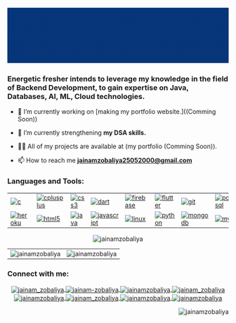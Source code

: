 <!-- <h1 align="center">Hi 👋, I'm Jainam Zobaliya</h1> -->
![intro](https://raw.githubusercontent.com/JainamZobaliya/JainamZobaliya/35b6882e17a2b5aeafc77e4798117abd1bb0ccb2/Banner.gif)
<h3 align="left">Energetic fresher intends to leverage my knowledge in the field of Backend Development, to gain expertise on Java, Databases, AI, ML, Cloud technologies.</h3>

<!-- <p align="left"> <a href="https://twitter.com/jainam_zobaliya" target="blank"><img src="https://img.shields.io/twitter/follow/jainam_zobaliya?logo=twitter&style=for-the-badge" alt="jainam_zobaliya" /></a> </p> -->

- 🔭 I’m currently working on [making my portfolio website.]((Comming Soon))

- 🌱 I’m currently strengthening **my DSA skills.**

- 👨‍💻 All of my projects are available at (my portfolio (Comming Soon)).

- 📫 How to reach me **jainamzobaliya25052000@gmail.com**

<h3 align="left">Languages and Tools:</h3>
<p align="center">
  <table cellspacing="0px" cellpadding="10px" border="0px" style="width=48%">
    <tr>
      <td>
        <a href="https://www.cprogramming.com/" target="_blank" rel="noreferrer">
          <img src="https://cdn.worldvectorlogo.com/logos/c-1.svg" alt="c" width="40" height="40"/>
        </a>
      </td>
      <td>
        <a href="https://www.w3schools.com/cpp/" target="_blank" rel="noreferrer">
          <img src="https://cdn.worldvectorlogo.com/logos/c.svg" alt="cplusplus" width="40" height="40"/>
        </a>
      </td>
      <td>      
        <a href="https://www.w3schools.com/css/" target="_blank" rel="noreferrer">
          <img src="https://cdn.worldvectorlogo.com/logos/css-3.svg" alt="css3" width="40" height="40"/>
        </a>
      </td>
      <td>
        <a href="https://dart.dev" target="_blank" rel="noreferrer">
          <img src="https://cdn.worldvectorlogo.com/logos/dart.svg" alt="dart" width="40" height="40"/>
        </a>
      </td>
      <td>
        <a href="https://firebase.google.com/" target="_blank" rel="noreferrer">
          <img src="https://cdn.worldvectorlogo.com/logos/firebase-2.svg" alt="firebase" width="40" height="40"/>
        </a>
      </td>
      <td>        
        <a href="https://flutter.dev" target="_blank" rel="noreferrer">
          <img src="https://cdn.worldvectorlogo.com/logos/flutter.svg" alt="flutter" width="40" height="40"/>
        </a>
      </td>
      <td>
        <a href="https://git-scm.com/" target="_blank" rel="noreferrer">
          <img src="https://cdn.worldvectorlogo.com/logos/git-icon.svg" alt="git" width="40" height="40"/>
        </a>
      </td>
      <td>
        <a href="https://www.postgresql.org" target="_blank" rel="noreferrer">
          <img src="https://cdn.worldvectorlogo.com/logos/postgresql.svg" alt="postgresql" width="40" height="40"/>
        </a>
      </td>
      <td>
        <a href="https://postman.com" target="_blank" rel="noreferrer">
          <img src="https://cdn.worldvectorlogo.com/logos/postman.svg" alt="postman" width="40" height="40"/>
        </a>
      </td>
      <td>
        <a href="https://nodejs.org" target="_blank" rel="noreferrer">
          <img src="https://cdn.worldvectorlogo.com/logos/nodejs-1.svg" alt="nodejs" width="40" height="40"/>
        </a>
      </td>
    </tr>
    <tr>
      <td>
        <a href="https://heroku.com" target="_blank" rel="noreferrer">
          <img src="https://cdn.worldvectorlogo.com/logos/heroku-4.svg" alt="heroku" width="40" height="40"/>
        </a>
      </td>
      <td>
        <a href="https://www.w3.org/html/" target="_blank" rel="noreferrer">
          <img src="https://cdn.worldvectorlogo.com/logos/html-1.svg" alt="html5" width="40" height="40"/>
        </a>
      </td>
      <td>
        <a href="https://www.java.com" target="_blank" rel="noreferrer">
          <img src="https://cdn.worldvectorlogo.com/logos/java-14.svg" alt="java" width="40" height="40"/>
        </a>
      </td>
      <td>
        <a href="https://developer.mozilla.org/en-US/docs/Web/JavaScript" target="_blank" rel="noreferrer">
          <img src="https://cdn.worldvectorlogo.com/logos/logo-javascript.svg" alt="javascript" width="40" height="40"/>
        </a>
      </td>
      <td>
        <a href="https://www.linux.org/" target="_blank" rel="noreferrer">
          <img src="https://cdn.worldvectorlogo.com/logos/linux-tux-1.svg" alt="linux" width="40" height="40"/>
        </a>
      </td>
      <td>
        <a href="https://www.python.org" target="_blank" rel="noreferrer">
          <img src="https://cdn.worldvectorlogo.com/logos/python-5.svg" alt="python" width="40" height="40"/>
        </a>
      </td>
      <td>
        <a href="https://www.mongodb.com/" target="_blank" rel="noreferrer">
          <img src="https://cdn.worldvectorlogo.com/logos/mongodb-icon-1.svg" alt="mongodb" width="40" height="40"/>
        </a>
      </td>
      <td>
        <a href="https://www.mysql.com/" target="_blank" rel="noreferrer">
          <img src="https://cdn.worldvectorlogo.com/logos/mysql-6.svg" alt="mysql" width="40" height="40"/>
        </a>
      </td>
      <td>
        <a href="https://www.php.net" target="_blank" rel="noreferrer">
          <img src="https://cdn.worldvectorlogo.com/logos/php-1.svg" alt="php" width="40" height="40"/>
        </a>
      </td>
    </tr>
<!--     <tr> -->
<!--       <td>
        <a href="https://pandas.pydata.org/" target="_blank" rel="noreferrer">
          <img src="https://pandas.pydata.org/static/img/pandas_white.svg" alt="pandas" width="40" height="40"/>
        </a>
      </td> -->
<!--       <td>
        <a href="https://www.sqlite.org/" target="_blank" rel="noreferrer">
          <img src="https://cdn.worldvectorlogo.com/logos/sqlite.svg" alt="sqlite" width="40" height="40"/>
        </a>
      </td> -->
<!--       <td>
        <a href="https://www.tensorflow.org" target="_blank" rel="noreferrer">
          <img src="https://cdn.worldvectorlogo.com/logos/tensorflow-2.svg" alt="tensorflow" width="40" height="40"/>
        </a>
      </td> -->
<!--       <td>
        <a href="https://www.adobe.com/products/xd.html" target="_blank" rel="noreferrer">
          <img src="https://cdn.worldvectorlogo.com/logos/adobe-xd-2.svg" alt="xd" width="40" height="40"/>
        </a>
      </td> -->
<!--       <td>
        TableContent
      </td> -->
<!--     </tr> -->
  </table>
</p>

<p align="center">
  <img align="center" src="https://github-readme-stats.vercel.app/api/top-langs?username=jainamzobaliya&show_icons=true&locale=en&layout=compact" alt="jainamzobaliya"/>
</p>

<table cellspacing="0px" cellpadding="0px" border="0px solid transparent">
  <td>
    <img align="left" src="https://github-readme-stats.vercel.app/api?username=jainamzobaliya&show_icons=true&locale=en" alt="jainamzobaliya"/>
  </td>
  <td>
    <img align="right" src="https://github-readme-streak-stats.herokuapp.com/?user=jainamzobaliya&" alt="jainamzobaliya"/>
  </td>
</table>

<h3 align="left">Connect with me:</h3>
<p align="center">
  <a href="https://twitter.com/jainam_zobaliya" target="blank">
    <img align="center" src="https://cdn.worldvectorlogo.com/logos/twitter-6.svg" alt="jainam_zobaliya" height="30" width="40" />
  </a>
  <a href="https://linkedin.com/in/jainam-zobaliya" target="blank">
    <img align="center" src="https://cdn.worldvectorlogo.com/logos/linkedin-icon-2.svg" alt="jainam-zobaliya" height="30" width="40" />
  </a>
  <a href="https://fb.com/jainamzobaliya" target="blank">
    <img align="center" src="https://cdn.worldvectorlogo.com/logos/facebook-2020-2-1.svg" alt="jainamzobaliya" height="30" width="40" />
  </a>
  <a href="https://instagram.com/jainam_zobaliya" target="blank">
    <img align="center" src="https://cdn.worldvectorlogo.com/logos/instagram-5.svg" alt="jainam_zobaliya" height="30" width="40" />
  </a>
  <a href="https://www.codechef.com/users/jainamzobaliya" target="blank">
    <img align="center" src="https://img.icons8.com/ios-filled/344/codechef.png" alt="jainamzobaliya" height="30" width="40" />
  </a>
  <a href="https://www.hackerrank.com/jainam_zobaliya" target="blank">
    <img align="center" src="https://cdn.worldvectorlogo.com/logos/hackerrank.svg" alt="jainam_zobaliya" height="30" width="40" />
  </a>
  <a href="https://www.leetcode.com/jainamzobaliya" target="blank">
    <img align="center" src="https://img.icons8.com/external-tal-revivo-color-tal-revivo/344/external-level-up-your-coding-skills-and-quickly-land-a-job-logo-color-tal-revivo.png" alt="jainamzobaliya" height="30" width="40" />
  </a>
  <a href="https://auth.geeksforgeeks.org/user/jainamzobaliya" target="blank">
    <img align="center" src="https://upload.wikimedia.org/wikipedia/commons/4/43/GeeksforGeeks.svg" alt="jainamzobaliya" height="30" width="40" />
  </a>
</p>

<p align="right">
  <img src="https://komarev.com/ghpvc/?username=jainamzobaliya&label=Profile%20views&color=0e75b6&style=flat" alt="jainamzobaliya"/>
</p>
